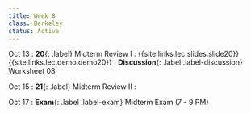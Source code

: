 ```yaml
---
title: Week 8
class: Berkeley
status: Active
---
```


Oct 13
: **20**{: .label} Midterm Review I
    : {{site.links.lec.slides.slide20}} {{site.links.lec.demo.demo20}}
: **Discussion**{: .label .label-discussion} Worksheet 08<!--{{site.links.wksht.wksht08}}-->

Oct 15
: **21**{: .label} Midterm Review II
    : <!--{{site.links.lec.slides.slide21}} {{site.links.lec.demo.demo21}}-->

Oct 17
: **Exam**{: .label .label-exam} Midterm Exam (7 - 9 PM)
